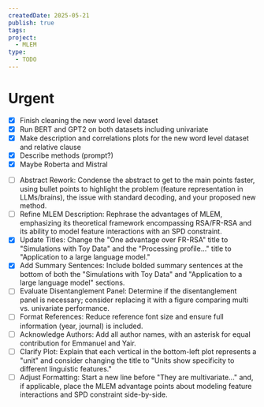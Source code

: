 ```yaml
---
createdDate: 2025-05-21
publish: true
tags: 
project:
  - MLEM
type:
  - TODO
---
```

# Urgent
- [x] Finish cleaning the new word level dataset
- [x] Run BERT and GPT2 on both datasets including univariate
- [x] Make description and correlations plots for the new word level dataset and relative clause
- [x] Describe methods (prompt?)
- [x] Maybe Roberta and Mistral
 * [ ] Abstract Rework: Condense the abstract to get to the main points faster, using bullet points to highlight the problem (feature representation in LLMs/brains), the issue with standard decoding, and your proposed new method.
 * [ ] Refine MLEM Description: Rephrase the advantages of MLEM, emphasizing its theoretical framework encompassing RSA/FR-RSA and its ability to model feature interactions with an SPD constraint.
 * [x] Update Titles: Change the "One advantage over FR-RSA" title to "Simulations with Toy Data" and the "Processing profile..." title to "Application to a large language model."
 * [x] Add Summary Sentences: Include bolded summary sentences at the bottom of both the "Simulations with Toy Data" and "Application to a large language model" sections.
 * [ ] Evaluate Disentanglement Panel: Determine if the disentanglement panel is necessary; consider replacing it with a figure comparing multi vs. univariate performance.
 * [ ] Format References: Reduce reference font size and ensure full information (year, journal) is included.
 * [ ] Acknowledge Authors: Add all author names, with an asterisk for equal contribution for Emmanuel and Yair.
 * [ ] Clarify Plot: Explain that each vertical in the bottom-left plot represents a "unit" and consider changing the title to "Units show specificity to different linguistic features."
 * [ ] Adjust Formatting: Start a new line before "They are multivariate..." and, if applicable, place the MLEM advantage points about modeling feature interactions and SPD constraint side-by-side.